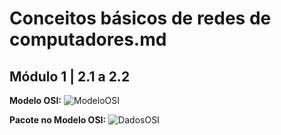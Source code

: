# Conceitos básicos de redes de computadores.md
## Módulo 1 | 2.1 a 2.2

__Modelo OSI:__
![ModeloOSI](https://user-images.githubusercontent.com/67568578/110685532-26853c00-81bd-11eb-9680-f9f41f7df939.png)

__Pacote no Modelo OSI:__
![DadosOSI](https://user-images.githubusercontent.com/67568578/110685775-677d5080-81bd-11eb-8596-00c230e6b404.png)

